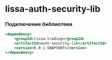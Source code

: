 # lissa-auth-security-lib

### Подключение библиотеки
```xml
<dependency>
    <groupId>lissa.trading</groupId>
    <artifactId>auth-security-lib</artifactId>
    <version>0.0.1-SNAPSHOT</version>
</dependency>
```